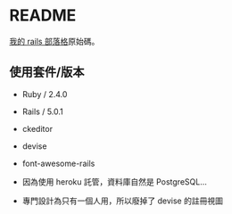 # README
[我的 rails 部落格](https://iismmx-rails-blog.herokuapp.com/)原始碼。

## 使用套件/版本
* Ruby / 2.4.0
* Rails / 5.0.1
* ckeditor
* devise
* font-awesome-rails

* 因為使用 heroku 託管，資料庫自然是 PostgreSQL...
* 專門設計為只有一個人用，所以廢掉了 devise 的註冊視圖
